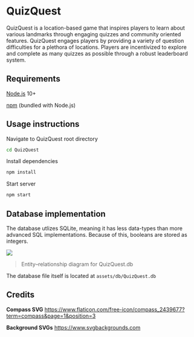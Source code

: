 QuizQuest
=============

QuizQuest is a location-based game that inspires players to learn about various landmarks through engaging quizzes and community oriented features. QuizQuest engages players by providing a variety of question difficulties for a plethora of locations. Players are incentivized to explore and complete as many quizzes as possible through a robust leaderboard system.

Requirements
-------------
[Node.js](https://nodejs.org/en/ "Node.js") 10+

[npm](https://nodejs.org/en/ "npm") (bundled with Node.js)

Usage instructions
-------------

Navigate to QuizQuest root directory

```bash
cd QuizQuest
```

Install dependencies

```bash
npm install
```

Start server

```bash
npm start
```

Database implementation
-------------

The database utlizes SQLite, meaning it has less data-types than more advanced SQL implementations. Because of this, booleans are stored as integers.

![](https://i.imgur.com/ODEUMPb.png)

> Entity–relationship diagram for QuizQuest.db

The database file itself is located at `assets/db/QuizQuest.db`

Credits
-------------

**Compass SVG**
https://www.flaticon.com/free-icon/compass_2439677?term=compass&page=1&position=3

**Background SVGs**
https://www.svgbackgrounds.com
